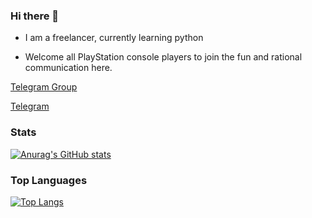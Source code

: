 ### Hi there 👋

- I am a freelancer, currently learning python

- Welcome all PlayStation console players to join the fun and rational communication here.

[Telegram Group](https://t.me/PlayStation4Tw)

[Telegram](https://t.me/Kevin_RX)

### Stats
[![Anurag's GitHub stats](https://github-readme-stats.vercel.app/api?username=makubex2010?theme=chartreuse-dark)](https://github.com/makubex2010/github-readme-stats)
### Top Languages
[![Top Langs](https://github-readme-stats.vercel.app/api/top-langs/?username=makubex2010)](https://github.com/makubex2010/github-readme-stats)
